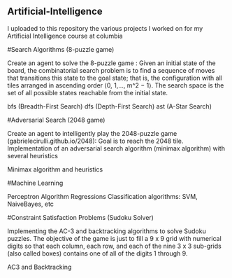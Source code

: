 ## Artificial-Intelligence

I uploaded to this repository the various projects I worked on for my Artificial Intelligence course at columbia

#Search Algorithms (8-puzzle game)

Create an agent to solve the 8-puzzle game : Given an initial state of the board, the combinatorial search problem is to find a sequence of
moves that transitions this state to the goal state; that is, the configuration with all tiles arranged in ascending order ⟨0, 1,…, m^2 − 1⟩. The search space is the set of all possible states reachable from the initial state.

bfs (Breadth-First Search)
dfs (Depth-First Search)
ast (A-Star Search)

#Adversarial Search (2048 game)

Create an agent to intelligently play the 2048-puzzle game (gabrielecirulli.github.io/2048): Goal is to reach the 2048 tile. Implementation of an adversarial search algorithm (minimax algorithm) with several heuristics

Minimax algorithm and heuristics

#Machine Learning 

Perceptron Algorithm
Regressions
Classification algorithms: SVM, NaiveBayes, etc 

#Constraint Satisfaction Problems (Sudoku Solver)

Implementing the AC-3 and backtracking algorithms to solve Sudoku puzzles. The
objective of the game is just to fill a 9 x 9 grid with numerical digits so that each column,
each row, and each of the nine 3 x 3 sub-grids (also called boxes) contains one of all of
the digits 1 through 9.

AC3 and Backtracking 





